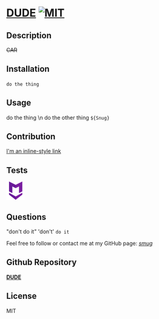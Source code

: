 # [**DUDE**](http://google.com/search?q=md+notation&rlz=1C1VDKB_enUS930US930&oq=md+notation&aqs=chrome..69i57j0i22i30l3.5174j0j7&sourceid=chrome&ie=UTF-8) [![MIT](https://img.shields.io/badge/License-MIT-brightgreen)](https://opensource.org/licenses/MIT)
  
  ## Description
  ~~CAR~~
  
  ## Installation
  `do the thing` 
  
  ## Usage 
  do the thing \n do the other thing `${Snug}`
  
  ## Contribution
  [I'm an inline-style link](https://www.google.com)
  
  ## Tests
  ![alt text](https://github.com/adam-p/markdown-here/raw/master/src/common/images/icon48.png "Logo Title Text 1") 
  
  ## Questions
  "don't do it" 'don't' `do it`

  Feel free to follow or contact me at my GitHub page: [*smug*](https://github.com/*smug*)
  
  
  ## Github Repository
  [**DUDE**](http://google.com/search?q=md+notation&rlz=1C1VDKB_enUS930US930&oq=md+notation&aqs=chrome..69i57j0i22i30l3.5174j0j7&sourceid=chrome&ie=UTF-8)
  
  ## License 
  MIT
